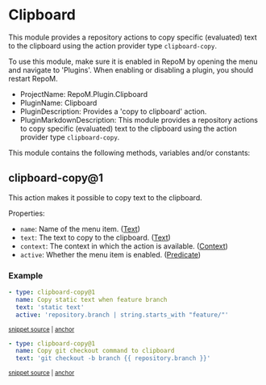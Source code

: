 # Clipboard

This module provides a repository actions to copy specific (evaluated) text to the clipboard using the action provider type `clipboard-copy`.

To use this module, make sure it is enabled in RepoM by opening the menu and navigate to 'Plugins'. When enabling or disabling a plugin, you should restart RepoM.

- ProjectName: RepoM.Plugin.Clipboard
- PluginName: Clipboard
- PluginDescription: Provides a 'copy to clipboard' action.
- PluginMarkdownDescription: This module provides a repository actions to copy specific (evaluated) text to the clipboard using the action provider type `clipboard-copy`.

This module contains the following methods, variables and/or constants:

## clipboard-copy@1

This action makes it possible to copy text to the clipboard.

Properties:

- `name`: Name of the menu item. ([Text](repository_action_types.md#text))
- `text`: The text to copy to the clipboard. ([Text](repository_action_types.md#text))
- `context`: The context in which the action is available. ([Context](repository_action_types.md#context))
- `active`: Whether the menu item is enabled. ([Predicate](repository_action_types.md#predicate))

### Example

<!-- snippet: clipboard-copy@1-scenario01 -->
<a id='snippet-clipboard-copy@1-scenario01'></a>
```yaml
- type: clipboard-copy@1
  name: Copy static text when feature branch
  text: 'static text'
  active: 'repository.branch | string.starts_with "feature/"'
```
<sup><a href='/tests/RepoM.Plugin.Clipboard.Tests/ActionMenu/IntegrationTests/RepositoryActionClipboardCopyV1Tests.ClipboardCopyScenario01.testfile.yaml#L3-L10' title='Snippet source file'>snippet source</a> | <a href='#snippet-clipboard-copy@1-scenario01' title='Start of snippet'>anchor</a></sup>
<!-- endSnippet -->

<!-- snippet: clipboard-copy@1-scenario02 -->
<a id='snippet-clipboard-copy@1-scenario02'></a>
```yaml
- type: clipboard-copy@1
  name: Copy git checkout command to clipboard
  text: 'git checkout -b branch {{ repository.branch }}'
```
<sup><a href='/tests/RepoM.Plugin.Clipboard.Tests/ActionMenu/IntegrationTests/RepositoryActionClipboardCopyV1Tests.ClipboardCopyScenario01.testfile.yaml#L12-L18' title='Snippet source file'>snippet source</a> | <a href='#snippet-clipboard-copy@1-scenario02' title='Start of snippet'>anchor</a></sup>
<!-- endSnippet -->

